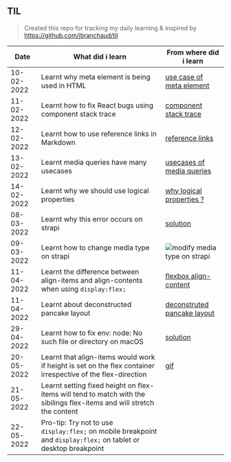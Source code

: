 ## TIL

> Created this repo for tracking my daily learning & inspired by https://github.com/jbranchaud/til

[use case of meta element]: https://web.dev/learn/design/intro/#a-meta-element-for-viewport
[component stack trace]: https://reactjs.org/blog/2017/07/26/error-handling-in-react-16.html#component-stack-traces
[reference links]: https://www.markdownguide.org/basic-syntax/#reference-style-links
[usecases of media queries]: https://web.dev/learn/design/media-queries/#target-different-types-of-output
[why logical properties ?]: https://web.dev/learn/design/internationalization/#logical-properties
[solution]: https://github.com/strapi/strapi/issues/4289
[modify media type on strapi]: <img width="920" alt="image" src="https://user-images.githubusercontent.com/37110560/157438193-20d57f6e-0f2f-4147-b0eb-8c5f5bf9ef08.png">
[flexbox align-content]: https://stackoverflow.com/a/45713137
[deconstruted pancake layout]: https://web.dev/one-line-layouts/#02.-the-deconstructed-pancake:-flex:-lessgrowgreater-lessshrinkgreater-lessbasewidthgreater
[solution]: https://github.com/ohmyzsh/ohmyzsh/issues/6257
[gif]: https://user-images.githubusercontent.com/37110560/169641930-440d82d0-3226-4acd-99b6-ca9eb65543c1.mov

| Date        | What did i learn | From where did i learn | 
| ----------- | ---------------- | ---------------------- |
| 10-02-2022  | Learnt why meta element is being used in HTML | [use case of meta element]  |
| 11-02-2022  | Learnt how to fix React bugs using component stack trace | [component stack trace] |
| 12-02-2022  | Learnt how to use reference links in Markdown | [reference links] |
| 13-02-2022  | Learnt media queries have many usecases | [usecases of media queries] |
| 14-02-2022  | Learnt why we should use logical properties | [why logical properties ?] | 
| 08-03-2022  | Learnt why this error occurs on strapi | [solution] |
| 09-03-2022  | Learnt how to change media type on strapi | ![modify media type on strapi] |
| 11-04-2022  | Learnt the difference between align-items and align-contents when using `display:flex;` | [flexbox align-content] |
| 11-04-2022  | Learnt about deconstructed pancake layout | [deconstruted pancake layout] |
| 29-04-2022  | Learnt how to fix env: node: No such file or directory on macOS | [solution] |
| 20-05-2022  | Learnt that align-items would work if height is set on the flex container irrespective of the flex-direction | [gif] |
| 21-05-2022  | Learnt setting fixed height on flex-items will tend to match with the sibilings flex-items and will stretch the content | |
| 22-05-2022  | Pro-tip: Try not to use `display:flex;` on mobile breakpoint and `display:flex;` on tablet or desktop breakpoint | |



